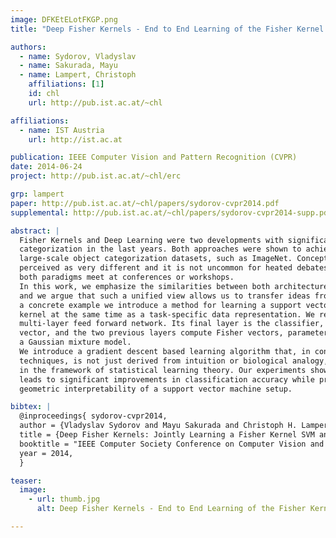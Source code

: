 ```yaml
---
image: DFKEtELotFKGP.png
title: "Deep Fisher Kernels - End to End Learning of the Fisher Kernel GMM Parameters"

authors:
  - name: Sydorov, Vladyslav 
  - name: Sakurada, Mayu 
  - name: Lampert, Christoph 
    affiliations: [1]
    id: chl
    url: http://pub.ist.ac.at/~chl

affiliations:
  - name: IST Austria
    url: http://ist.ac.at

publication: IEEE Computer Vision and Pattern Recognition (CVPR)
date: 2014-06-24
project: http://pub.ist.ac.at/~chl/erc

grp: lampert
paper: http://pub.ist.ac.at/~chl/papers/sydorov-cvpr2014.pdf
supplemental: http://pub.ist.ac.at/~chl/papers/sydorov-cvpr2014-supp.pdf

abstract: |
  Fisher Kernels and Deep Learning were two developments with significant impact on large-scale object 
  categorization in the last years. Both approaches were shown to achieve state-of-the-art results on 
  large-scale object categorization datasets, such as ImageNet. Conceptually, however, they are 
  perceived as very different and it is not uncommon for heated debates to spring up when advocates of
  both paradigms meet at conferences or workshops.
  In this work, we emphasize the similarities between both architectures rather than their differences 
  and we argue that such a unified view allows us to transfer ideas from one domain to the other. As 
  a concrete example we introduce a method for learning a support vector machine classifier with Fisher 
  kernel at the same time as a task-specific data representation. We reinterpret the setting as a 
  multi-layer feed forward network. Its final layer is the classifier, parameterized by a weight 
  vector, and the two previous layers compute Fisher vectors, parameterized by the coefficients of
  a Gaussian mixture model.
  We introduce a gradient descent based learning algorithm that, in contrast to other feature learning 
  techniques, is not just derived from intuition or biological analogy, but has a theoretical justification 
  in the framework of statistical learning theory. Our experiments show that the new training procedure 
  leads to significant improvements in classification accuracy while preserving the modularity and 
  geometric interpretability of a support vector machine setup.

bibtex: |
  @inproceedings{ sydorov-cvpr2014,
  author = {Vladyslav Sydorov and Mayu Sakurada and Christoph H. Lampert},
  title = {Deep Fisher Kernels: Jointly Learning a Fisher Kernel SVM and its GMM Parameters},
  booktitle = "IEEE Computer Society Conference on Computer Vision and Pattern Recognition (CVPR)",
  year = 2014,
  }

teaser:
  image:
    - url: thumb.jpg
      alt: Deep Fisher Kernels - End to End Learning of the Fisher Kernel GMM Parameters

---
```

